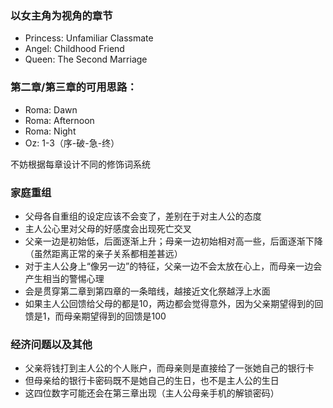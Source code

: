 ### 以女主角为视角的章节

* Princess: Unfamiliar Classmate
* Angel: Childhood Friend
* Queen: The Second Marriage

### 第二章/第三章的可用思路：

* Roma: Dawn
* Roma: Afternoon
* Roma: Night
* Oz: 1-3（序-破-急-终）

不妨根据每章设计不同的修饰词系统

### 家庭重组

* 父母各自重组的设定应该不会变了，差别在于对主人公的态度
* 主人公心里对父母的好感度会出现死亡交叉
* 父亲一边是初始低，后面逐渐上升；母亲一边初始相对高一些，后面逐渐下降（虽然距离正常的亲子关系都相差甚远）
* 对于主人公身上“像另一边”的特征，父亲一边不会太放在心上，而母亲一边会产生相当的警惕心理
* 会是贯穿第二章到第四章的一条暗线，越接近文化祭越浮上水面
* 如果主人公回馈给父母的都是10，两边都会觉得意外，因为父亲期望得到的回馈是1，而母亲期望得到的回馈是100

### 经济问题以及其他

* 父亲将钱打到主人公的个人账户，而母亲则是直接给了一张她自己的银行卡
* 但母亲给的银行卡密码既不是她自己的生日，也不是主人公的生日
* 这四位数字可能还会在第三章出现（主人公母亲手机的解锁密码）
